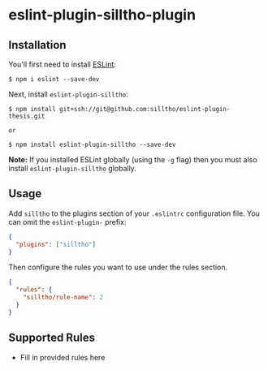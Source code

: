 # eslint-plugin-silltho-plugin

## Installation

You'll first need to install [ESLint](http://eslint.org):

```
$ npm i eslint --save-dev
```

Next, install `eslint-plugin-silltho`:

```
$ npm install git+ssh://git@github.com:silltho/eslint-plugin-thesis.git

or

$ npm install eslint-plugin-silltho --save-dev
```

**Note:** If you installed ESLint globally (using the `-g` flag) then you must also install `eslint-plugin-silltho` globally.

## Usage

Add `silltho` to the plugins section of your `.eslintrc` configuration file. You can omit the `eslint-plugin-` prefix:

```json
{
  "plugins": ["silltho"]
}
```

Then configure the rules you want to use under the rules section.

```json
{
  "rules": {
    "silltho/rule-name": 2
  }
}
```

## Supported Rules

* Fill in provided rules here
